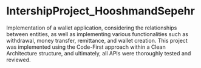 # IntershipProject_HooshmandSepehr
Implementation of a wallet application, considering the relationships between entities, as well as implementing various functionalities such as withdrawal, money transfer, remittance, and wallet creation. This project was implemented using the Code-First approach within a Clean Architecture structure, and ultimately, all APIs were thoroughly tested and reviewed.
